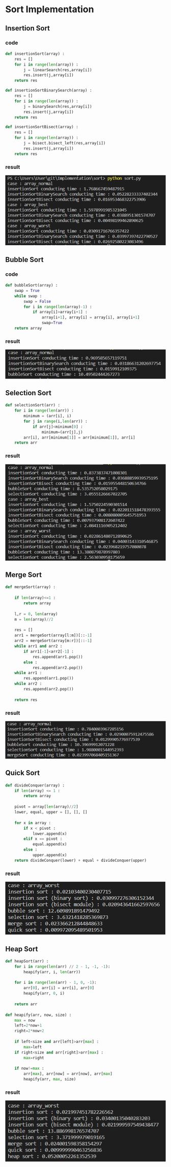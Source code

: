 # Sort Implementation
## Insertion Sort
### code
```python
def insertionSort(array) : 
    res = []
    for i in range(len(array)) : 
        j = linearSearch(res,array[i])
        res.insert(j,array[i])
    return res
```
```python
def insertionSortBinarySearch(array) : 
    res = []
    for i in range(len(array)) : 
        j = binarySearch(res,array[i])
        res.insert(j,array[i])
    return res
```
```python
def insertionSortBisect(array) : 
    res = []
    for i in range(len(array)) : 
        j = bisect.bisect_left(res,array[i])
        res.insert(j,array[i])
    return res
```
### result
![image](insertionSort.png)

## Bubble Sort
### code
```python
def bubbleSort(array) : 
    swap = True
    while swap : 
        swap = False
        for i in range(len(array)-1) : 
            if array[i]>array[i+1] : 
                array[i+1], array[i] = array[i], array[i+1]
                swap=True
    return array
```
### result
![image](bubbleSort.PNG)  

## Selection Sort
```python
def selectionSort(arr) : 
    for i in range(len(arr)) : 
        minimum = (arr[i], i)
        for j in range(i,len(arr)) : 
            if arr[j]<minimum[0] : 
                minimum=(arr[j],j)
        arr[i], arr[minimum[1]] = arr[minimum[1]], arr[i]
    return arr
```
### result
![image](selectionSort.png)

## Merge Sort
```python
def mergeSort(array) : 

    if len(array)<=1 : 
        return array
    
    l,r = 0, len(array)
    m = len(array)//2

    res = []
    arr1 = mergeSort(array[l:m])[::-1]
    arr2 = mergeSort(array[m:r])[::-1]
    while arr1 and arr2 : 
        if arr1[-1]<arr2[-1] : 
            res.append(arr1.pop())
        else : 
            res.append(arr2.pop())
    while arr1 : 
        res.append(arr1.pop())
    while arr2 : 
        res.append(arr2.pop())
    
    return res
```

### result
![image](mergeSort.png)

## Quick Sort
```python
def divideConquer(array) : 
    if len(array) <= 1 : 
        return array
    
    pivot = array[len(array)//2]
    lower, equal, upper = [], [], []

    for x in array : 
        if x < pivot : 
            lower.append(x)
        elif x == pivot : 
            equal.append(x)
        else : 
            upper.append(x)
    return divideConquer(lower) + equal + divideConquer(upper)
```

### result
![image](quickSort.png)

## Heap Sort
```python
def heapSort(arr) : 
    for i in range(len(arr) // 2 - 1, -1, -1):
        heapify(arr, i, len(arr))

    for i in range(len(arr) - 1, 0, -1):
        arr[0], arr[i] = arr[i], arr[0]
        heapify(arr, 0, i)

    return arr

def heapify(arr, now, size) : 
    max = now
    left=2*now+1
    right=2*now+2

    if left<size and arr[left]>arr[max] : 
        max=left
    if right<size and arr[right]>arr[max] : 
        max=right
    
    if now!=max : 
        arr[max], arr[now] = arr[now], arr[max]
        heapify(arr, max, size)
```

### result
![image](heapSort.PNG)
